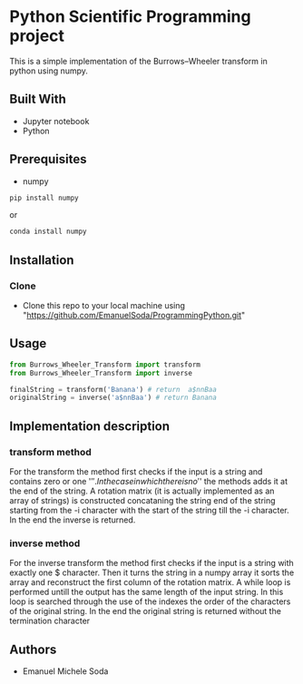 # Python Scientific Programming project
This is a simple implementation of the Burrows–Wheeler transform in python using numpy. 

## Built With
* Jupyter notebook
* Python

## Prerequisites 
* numpy 
```sh
pip install numpy
```
or
```sh
conda install numpy
```
## Installation
### Clone

- Clone this repo to your local machine using "https://github.com/EmanuelSoda/ProgrammingPython.git"

## Usage

```python
from Burrows_Wheeler_Transform import transform
from Burrows_Wheeler_Transform import inverse

finalString = transform('Banana') # return  a$nnBaa
originalString = inverse('a$nnBaa') # return Banana
```




## Implementation description
###  transform method
For the transform the method first checks if the input is a string and contains zero or one '$''.
In the case in which there is no '$' the methods adds it at the end of the string.
A rotation matrix (it is actually implemented as an array of strings) is constructed concataning the string end of the string starting from the -i character with the start of the string till the -i character. In the end the inverse is returned.


### inverse method 
For the inverse transform the method first checks if the input is a string with exactly one $ character.
Then it turns the string in a numpy array it sorts the array and reconstruct the first column of the rotation matrix.
A while loop is performed untill the output has the same length of the input string. In this loop is searched through the use of the indexes the order of the characters of the original string. In the end the original string is returned without the termination character




## Authors
* Emanuel Michele Soda
